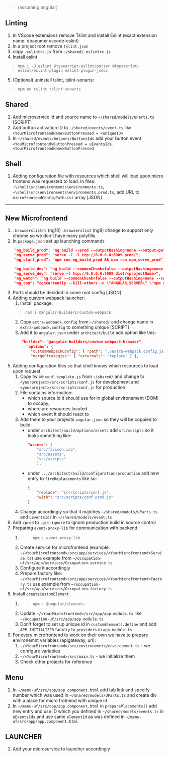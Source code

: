 > (assuming angular)
## Linting
1. In VScode extensions remove Tslint and install Eslint (exact extension name: dbaeumer.vscode-eslint)
2. In a project root remove `tslint.json`
3. copy `.eslintrc.js` from `~/shared/.eslintrc.js`
4. Install eslint
> `npm i -D eslint @typescript-eslint/parser @typescript-eslint/eslint-plugin eslint-plugin-jsdoc`
5. (Optional) uninstall tslint, tslint-sonarts: 
> `npm un tslint tslint-sonarts`

## Shared
1. Add microservice id and source name to
`~/shared/models/UParts.ts` [SCRIPT]
2. Add button activation ID to `~/shared/events/event.ts` like `<YourMicrofrontendName>ButtonPressed = <uniqueID>`
3. In `~/shared/events/helpers/ButtonsIds` add your button event `<YouMicrofrontend>ButtonPressed = uEventsIds.<YourMicrofrontendName>ButtonPressed`

## Shell
1. Adding configuration file with resources which shell will load upon micro frontend was requested to load.
In files:<br>
`~\shell\src\environments\environments.ts`, `~\shell\src\environments\environments.prod.ts`, add URL to `microfrontendConfigPathList` array 
[JSON]
---
## New Microfrontend
1. `.browserslistrc` (ng10) `.browserslist` (ng9) change to support only chrome so we don't have many polyfills.
2. In `package.json` set up launching commands
```json
    "ng_build_prod": "ng build --prod --outputHashing=none --output-path prod/",
    "ng_serve_prod": "serve -C -l tcp://0.0.0.0:8009 prod/",
    "ng_start_prod": "npm run ng_build_prod && npm run npm_serve_prod",

    "ng_build_dev": "ng build --commonChunk=false --outputHashing=none --vendorChunk=false",
    "ng_serve_dev": "serve -l tcp://0.0.0.0:7009 dist/<projectName>",
    "ng_watch": "ng build --commonChunk=false --outputHashing=none --vendorChunk=false --watch",
    "ng_con": "concurrently --kill-others -n \"ANGULAR,SERVER\" \"npm run ng_watch\"  \"npm run ng_serve_dev\" "
```
3. Ports should be decided in some root config
[JSON] 
4. Adding custom webpack launcher:
    1. Install package: 
    > `npm i @angular-builders/custom-webpack`
    2. Copy `extra-webpack.config` from `~/shared/` and change name in `extra-webpack.config` to something unique [SCRIPT]
    3. Add it to `angular.json` under `architect/build` add option like this:
    ```json
        "builder": "@angular-builders/custom-webpack:browser",
          "options": {
            "customWebpackConfig": { "path": "./extra-webpack.config.js",
            "mergeStrategies": { "externals": "replace" } },
    ```
5. Adding configuration files so that shell knows which resources to load upon request.
    1. Copy twice `conf.template.js` from `~/shared/` and change to `<yourproject>/src/scripts/conf.js` for development and `<yourproject>/src/scripts/conf.js` for production
    2. File contains information: 
        * which source id it should use for in global environement (DOM) to occupy;
        * where are resources located
        * which event it should react to
    3. Add them to your projects `angular.json` so they will be coppied to build:
        * under `architect/build/options/assets` add `src/scripts` so it looks something like: 
            ```json
            "assets": [
                "src/favicon.ico",
                "src/assets",
                "src/scripts"
                ],
            ```
        * under `.../architect/build/configuration/production` add new entry to `fireReplacements` like so:
            ```json
            {
                "replace": "src/scripts/conf.js",
                "with": "src/scripts/conf.prod.js"
            }
            ```
    4. Change accordingly so that it matches `~/shared/models/UParts.ts` and `uEventsIds` in `~/shared/models/event.ts`
6. Add `/prod` to `.git-ignore` to ignore production build in source control
7. Preparing `event-proxy-lib` for communication with backend
    1. > `npm i event-proxy-lib`
    2. Create service for microfrontend (example: `~/<YourMicrofrontend>/src/app/services/<YourMicrofrontend>Service.ts`) use example from `~/occupation-uf/src/app/services/Occupation.service.ts`
    3. Configure it accordingly
    4. Prepare factory like: `~/<YourMicrofrontend>/src/app/services/<YourMicrofrontend>Factory.ts` use example from `~/occupation-uf/src/app/services/Occupation.factory.ts`
8. Install `createCustomElement` 
    1. > `npm i @angular/elements`
    2. Update `~/<YourMicrofrontend>/src/app/app.module.ts` like `~/occupation-uf/src/app/app.module.ts`
    3. Don't forget to set up unique id in `customElements.define` and add `APP_INITIALIZER` facotry to `providers` in `app.module.ts`
9. For every microfrontend to work on their own we have to prepare environemnt variables (apigateway, url):
    1. `~/<YourMicrofrontend>/src/environemnts/environment.ts` - we configure variables
    2. `~/<YourMicrofrontend>/src/main.ts` - we initialize them
    3. Check other projects for reference

## Menu
1. In `~/menu-uf/src/app/app.component.html` add tab link and specify number which was used in `~/shared/models/UParts.ts` and create div with a place for micro frotnend with unique id
2. In `~/menu-uf/src/app/app.component.html` in `preparePlacements()` add new entry and use ID which you defined in `~/shared/models/events.ts` in `uEventsIds` and use same `elementId` as was defined in `~/menu-uf/src/app/app.component.html`

## LAUNCHER
1. Add your microservice to launcher accordingly
